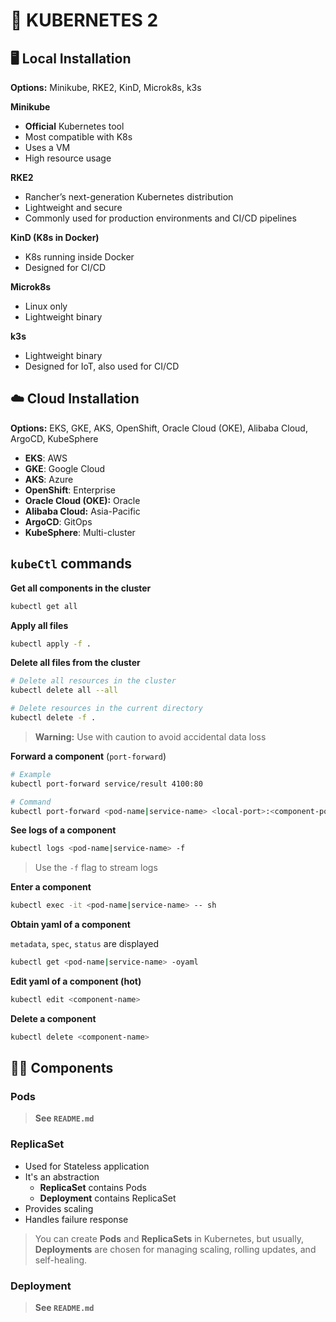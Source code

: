 # 🚢 KUBERNETES 2

## 🖥️ Local Installation

**Options:** Minikube, RKE2, KinD, Microk8s, k3s

**Minikube**
- **Official** Kubernetes tool
- Most compatible with K8s
- Uses a VM
- High resource usage

**RKE2**
- Rancher’s next-generation Kubernetes distribution
- Lightweight and secure
- Commonly used for production environments and CI/CD pipelines

**KinD (K8s in Docker)**
- K8s running inside Docker
- Designed for CI/CD

**Microk8s**
- Linux only
- Lightweight binary
 
**k3s**
- Lightweight binary
- Designed for IoT, also used for CI/CD

## ☁️ Cloud Installation

**Options:** EKS, GKE, AKS, OpenShift, Oracle Cloud (OKE), Alibaba Cloud, ArgoCD, KubeSphere

- **EKS**: AWS
- **GKE**: Google Cloud
- **AKS**: Azure
- **OpenShift**: Enterprise
- **Oracle Cloud (OKE):** Oracle
- **Alibaba Cloud:** Asia-Pacific
- **ArgoCD**: GitOps
- **KubeSphere**: Multi-cluster

## `kubeCtl` commands
**Get all components in the cluster**
```sh
kubectl get all
```

**Apply all files**
```sh
kubectl apply -f .
```

**Delete all files from the cluster**
```sh
# Delete all resources in the cluster
kubectl delete all --all

# Delete resources in the current directory
kubectl delete -f .
```
> **Warning:** Use with caution to avoid accidental data loss

**Forward a component** (`port-forward`)
```sh
# Example
kubectl port-forward service/result 4100:80
```
```sh
# Command
kubectl port-forward <pod-name|service-name> <local-port>:<component-port>
```

**See logs of a component**
```sh
kubectl logs <pod-name|service-name> -f
```
> Use the `-f` flag to stream logs
> 
**Enter a component**
```sh
kubectl exec -it <pod-name|service-name> -- sh
```

**Obtain yaml of a component**

`metadata`, `spec`, `status` are displayed
```sh
kubectl get <pod-name|service-name> -oyaml
```

**Edit yaml of a component (hot)**
```sh
kubectl edit <component-name>
```

**Delete a component**
```sh
kubectl delete <component-name>
```

## 🥙🥙 Components
### Pods
> **See `README.md`**

### ReplicaSet
- Used for Stateless application
- It's an abstraction
  - **ReplicaSet** contains Pods
  - **Deployment** contains ReplicaSet
- Provides scaling
- Handles failure response

> You can create **Pods** and **ReplicaSets** in Kubernetes, but usually, **Deployments** are chosen for managing scaling, rolling updates, and self-healing.
### Deployment
> **See `README.md`**
